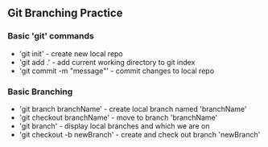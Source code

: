 ## Git Branching Practice

### Basic 'git' commands
* 'git init' - create new local repo
* 'git add .' - add current working directory to git index
* 'git commit -m "message"' - commit changes to local repo

### Basic Branching
* 'git branch branchName' - create local branch named 'branchName'
* 'git checkout branchName' - move to branch 'branchName'
* 'git branch' - display local branches and which we are on
* 'git checkout -b newBranch' - create and check out branch 'newBranch'
